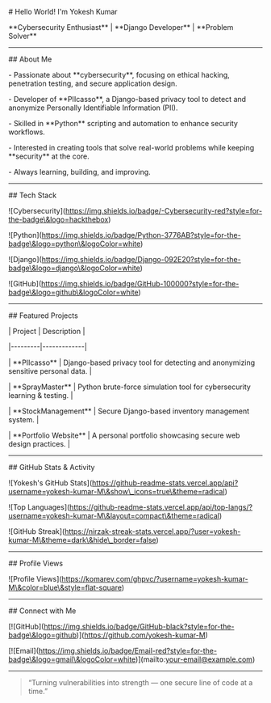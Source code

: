 \# Hello World! I'm Yokesh Kumar



\*\*Cybersecurity Enthusiast\*\* | \*\*Django Developer\*\* | \*\*Problem Solver\*\*  



---



\## About Me

\- Passionate about \*\*cybersecurity\*\*, focusing on ethical hacking, penetration testing, and secure application design.  

\- Developer of \*\*PIIcasso\*\*, a Django-based privacy tool to detect and anonymize Personally Identifiable Information (PII).  

\- Skilled in \*\*Python\*\* scripting and automation to enhance security workflows.  

\- Interested in creating tools that solve real-world problems while keeping \*\*security\*\* at the core.  

\- Always learning, building, and improving.  



---



\## Tech Stack



!\[Cybersecurity](https://img.shields.io/badge/-Cybersecurity-red?style=for-the-badge\&logo=hackthebox)

!\[Python](https://img.shields.io/badge/Python-3776AB?style=for-the-badge\&logo=python\&logoColor=white)

!\[Django](https://img.shields.io/badge/Django-092E20?style=for-the-badge\&logo=django\&logoColor=white)

!\[GitHub](https://img.shields.io/badge/GitHub-100000?style=for-the-badge\&logo=github\&logoColor=white)



---



\## Featured Projects



| Project | Description |

|---------|-------------|

| \*\*PIIcasso\*\* | Django-based privacy tool for detecting and anonymizing sensitive personal data. |

| \*\*SprayMaster\*\* | Python brute-force simulation tool for cybersecurity learning \& testing. |

| \*\*StockManagement\*\* | Secure Django-based inventory management system. |

| \*\*Portfolio Website\*\* | A personal portfolio showcasing secure web design practices. |



---



\## GitHub Stats \& Activity



!\[Yokesh's GitHub Stats](https://github-readme-stats.vercel.app/api?username=yokesh-kumar-M\&show\_icons=true\&theme=radical)  

!\[Top Languages](https://github-readme-stats.vercel.app/api/top-langs/?username=yokesh-kumar-M\&layout=compact\&theme=radical)  

!\[GitHub Streak](https://nirzak-streak-stats.vercel.app/?user=yokesh-kumar-M\&theme=dark\&hide\_border=false)  



---



\## Profile Views



!\[Profile Views](https://komarev.com/ghpvc/?username=yokesh-kumar-M\&color=blue\&style=flat-square)



---



\## Connect with Me



\[!\[GitHub](https://img.shields.io/badge/GitHub-black?style=for-the-badge\&logo=github)](https://github.com/yokesh-kumar-M)  

\[!\[Email](https://img.shields.io/badge/Email-red?style=for-the-badge\&logo=gmail\&logoColor=white)](mailto:your-email@example.com)  



---



> “Turning vulnerabilities into strength — one secure line of code at a time.”



